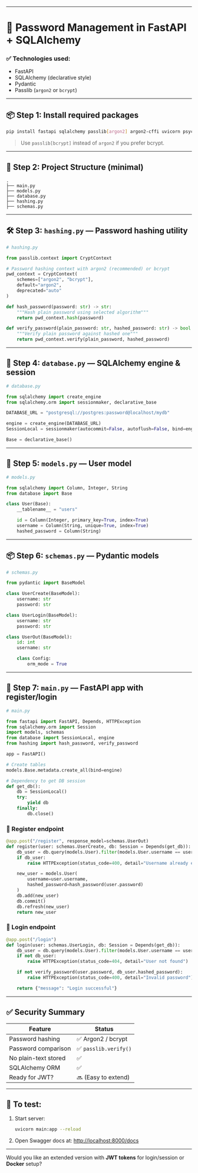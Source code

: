 
---

# 🔐 Password Management in FastAPI + SQLAlchemy

### ✅ Technologies used:

* FastAPI
* SQLAlchemy (declarative style)
* Pydantic
* Passlib (`argon2` or `bcrypt`)

---

## 📦 Step 1: Install required packages

```bash
pip install fastapi sqlalchemy passlib[argon2] argon2-cffi uvicorn psycopg2-binary
```

> Use `passlib[bcrypt]` instead of `argon2` if you prefer bcrypt.

---

## 🧱 Step 2: Project Structure (minimal)

```
.
├── main.py
├── models.py
├── database.py
├── hashing.py
├── schemas.py
```

---

## 🛠️ Step 3: `hashing.py` — Password hashing utility

```python
# hashing.py

from passlib.context import CryptContext

# Password hashing context with argon2 (recommended) or bcrypt
pwd_context = CryptContext(
    schemes=["argon2", "bcrypt"],
    default="argon2",
    deprecated="auto"
)

def hash_password(password: str) -> str:
    """Hash plain password using selected algorithm"""
    return pwd_context.hash(password)

def verify_password(plain_password: str, hashed_password: str) -> bool:
    """Verify plain password against hashed one"""
    return pwd_context.verify(plain_password, hashed_password)
```

---

## 🧩 Step 4: `database.py` — SQLAlchemy engine & session

```python
# database.py

from sqlalchemy import create_engine
from sqlalchemy.orm import sessionmaker, declarative_base

DATABASE_URL = "postgresql://postgres:password@localhost/mydb"

engine = create_engine(DATABASE_URL)
SessionLocal = sessionmaker(autocommit=False, autoflush=False, bind=engine)

Base = declarative_base()
```

---

## 🧾 Step 5: `models.py` — User model

```python
# models.py

from sqlalchemy import Column, Integer, String
from database import Base

class User(Base):
    __tablename__ = "users"

    id = Column(Integer, primary_key=True, index=True)
    username = Column(String, unique=True, index=True)
    hashed_password = Column(String)
```

---

## 📦 Step 6: `schemas.py` — Pydantic models

```python
# schemas.py

from pydantic import BaseModel

class UserCreate(BaseModel):
    username: str
    password: str

class UserLogin(BaseModel):
    username: str
    password: str

class UserOut(BaseModel):
    id: int
    username: str

    class Config:
        orm_mode = True
```

---

## 🚀 Step 7: `main.py` — FastAPI app with register/login

```python
# main.py

from fastapi import FastAPI, Depends, HTTPException
from sqlalchemy.orm import Session
import models, schemas
from database import SessionLocal, engine
from hashing import hash_password, verify_password

app = FastAPI()

# Create tables
models.Base.metadata.create_all(bind=engine)

# Dependency to get DB session
def get_db():
    db = SessionLocal()
    try:
        yield db
    finally:
        db.close()
```

### 🔐 Register endpoint

```python
@app.post("/register", response_model=schemas.UserOut)
def register(user: schemas.UserCreate, db: Session = Depends(get_db)):
    db_user = db.query(models.User).filter(models.User.username == user.username).first()
    if db_user:
        raise HTTPException(status_code=400, detail="Username already exists")

    new_user = models.User(
        username=user.username,
        hashed_password=hash_password(user.password)
    )
    db.add(new_user)
    db.commit()
    db.refresh(new_user)
    return new_user
```

### 🔐 Login endpoint

```python
@app.post("/login")
def login(user: schemas.UserLogin, db: Session = Depends(get_db)):
    db_user = db.query(models.User).filter(models.User.username == user.username).first()
    if not db_user:
        raise HTTPException(status_code=404, detail="User not found")

    if not verify_password(user.password, db_user.hashed_password):
        raise HTTPException(status_code=400, detail="Invalid password")

    return {"message": "Login successful"}
```

---

## ✅ Security Summary

| Feature              | Status               |
| -------------------- | -------------------- |
| Password hashing     | ✅ Argon2 / bcrypt    |
| Password comparison  | ✅ `passlib.verify()` |
| No plain-text stored | ✅                    |
| SQLAlchemy ORM       | ✅                    |
| Ready for JWT?       | 🔜 (Easy to extend)  |

---

## 🧪 To test:

1. Start server:

   ```bash
   uvicorn main:app --reload
   ```

2. Open Swagger docs at:
   [http://localhost:8000/docs](http://localhost:8000/docs)

---

Would you like an extended version with **JWT tokens** for login/session or **Docker** setup?
